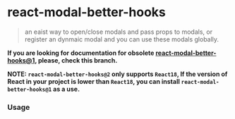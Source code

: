# react-modal-better-hooks

> an eaist way to open/close modals and pass props to modals, or register an dynmaic modal and you can use these modals globally.

**If you are looking for documentation for obsolete [react-modal-better-hooks@1](https://github.com/rwson/react-modal-hooks/tree/v1), please, check this branch.**

**NOTE:  `react-modal-better-hooks@2` only supports `React18`, If the version of React in your project is lower than `React18`, you can install `react-modal-better-hooks@1` as a use.**

### Usage

